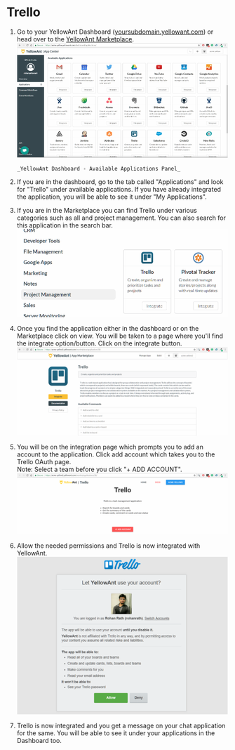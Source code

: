 # Trello

1. Go to your YellowAnt Dashboard \([yoursubdomain.yellowant.com](https://github.com/yellowanthq/yellowant-help-center/tree/bdad19066023aa6a8b667a1d6f05b72945b49759/yoursubdomain.yellowant.com)\) or head over to the [YellowAnt Marketplace](https://www.yellowant.com/marketplace). ![](../../.gitbook/assets/instadash.jpg)

       _YellowAnt Dashboard - Available Applications Panel_

2. If you are in the dashboard, go to the tab called "Applications" and look for "Trello" under available applications. If you have already integrated the application, you will be able to see it under "My Applications".

3. If you are in the Marketplace you can find Trello under various categories such as all and project management. You can also search for this application in the search bar.  
![](../../.gitbook/assets/trello1.png)

4. Once you find the application either in the dashboard or on the Marketplace click on view. You will be taken to a page where you'll find the integrate option/button. Click on the integrate button.  
![](../../.gitbook/assets/trello2.png)

5. You will be on the integration page which prompts you to add an account to the application. Click add account which takes you to the Trello OAuth page.  
Note: Select a team before you click "+ ADD ACCOUNT".  
![](../../.gitbook/assets/trello4.png)

6. Allow the needed permissions and Trello is now integrated with YellowAnt.  
![](../../.gitbook/assets/trello6.png)

7. Trello is now integrated and you get a message on your chat application for the same. You will be able to see it under your applications in the Dashboard too.

